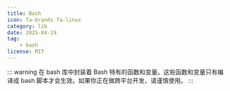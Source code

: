 ```yaml
---
title: Bash
icon: fa-brands fa-linux
category: lib
date: 2025-04-19
tag:
    - bash
license: MIT
---
```


::: warning
在 bash 库中封装着 Bash 特有的函数和变量。这些函数和变量只有编译成 bash 脚本才会生效。如果你正在做跨平台开发，请谨慎使用。
:::